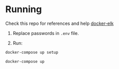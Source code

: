 # Running
Check this repo for references and help [docker-elk](https://github.com/deviantony/docker-elk)

1. Replace passwords in `.env` file.

2. Run:

```sh
docker-compose up setup
```

```sh
docker-compose up
```
